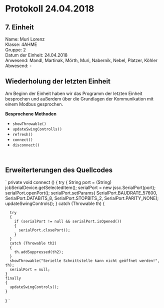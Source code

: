 # Protokoll 24.04.2018
## 7. Einheit

Name: Muri Lorenz <br>
Klasse: 4AHME <br>
Gruppe: 2 <br>
Datum der Einheit: 24.04.2018 <br>
Anwesend: Mandl, Martinak, Mörth, Muri, Nabernik, Nebel, Platzer, Köhler<br>
Abwesend: - <br>

## Wiederholung der letzten Einheit
Am Beginn der Einheit haben wir das Programm der letzten Einheit besprochen und außerdem über die Grundlagen der Kommunikation mit einem Modbus gesprochen.

**Besprochene Methoden**
* `showThrowable()`
* `updateSwingControlls()`
* `refresh()`
* `connect()`
* `disconnect()`
<br>

## Erweiterterungen des Quellcodes
`  private void connect ()
  {
    try
    {
      String port = (String) jcbSerialDevice.getSelectedItem();
      serialPort = new jssc.SerialPort(port);
      serialPort.openPort();
      serialPort.setParams(
              SerialPort.BAUDRATE_57600,
              SerialPort.DATABITS_8,
              SerialPort.STOPBITS_2,
              SerialPort.PARITY_NONE);
      updateSwingControls();
    }
    catch (Throwable th)
    {

      try
      {
        if (serialPort != null && serialPort.isOpened())
        {
          serialPort.closePort();
        }
      }
      catch (Throwable th2)
      {
        th.addSuppressed(th2);
      }
      showThrowable("Serielle Schnittstelle kann nicht geöffnet werden!", th);
      serialPort = null;
    }
    finally
    {
      updateSwingControls();
    }
  } `
